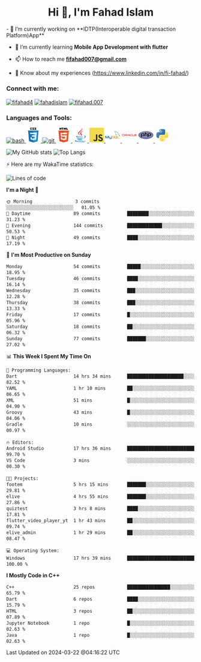 <h1 align="center">Hi 👋, I'm Fahad Islam</h1>
- 🔭 I’m currently working on **IDTP(Interoperable digital transaction Platform)App**

- 🌱 I’m currently learning **Mobile App Development with flutter**

- 📫 How to reach me **fifahad007@gmail.com**

- 📄 Know about my experiences (https://www.linkedin.com/in/fi-fahad/)

<h3 align="left">Connect with me:</h3>
<p align="left">
<a href="https://twitter.com/fifahad4" target="blank"><img align="center" src="https://raw.githubusercontent.com/rahuldkjain/github-profile-readme-generator/master/src/images/icons/Social/twitter.svg" alt="fifahad4" height="30" width="40" /></a>
<a href="https://www.linkedin.com/in/fi-fahad/" target="blank"><img align="center" src="https://raw.githubusercontent.com/rahuldkjain/github-profile-readme-generator/master/src/images/icons/Social/linked-in-alt.svg" alt="fahadislam" height="30" width="40" /></a>
<a href="https://fb.com/fifahad.007" target="blank"><img align="center" src="https://raw.githubusercontent.com/rahuldkjain/github-profile-readme-generator/master/src/images/icons/Social/facebook.svg" alt="fifahad.007" height="30" width="40" /></a>
</p>

<h3 align="left">Languages and Tools:</h3>
<p align="left"> <a href="https://www.gnu.org/software/bash/" target="_blank" rel="noreferrer"> <img src="https://www.vectorlogo.zone/logos/gnu_bash/gnu_bash-icon.svg" alt="bash" width="40" height="40"/> </a> <a href="https://www.w3schools.com/css/" target="_blank" rel="noreferrer"> <img src="https://raw.githubusercontent.com/devicons/devicon/master/icons/css3/css3-original-wordmark.svg" alt="css3" width="40" height="40"/> </a> <a href="https://git-scm.com/" target="_blank" rel="noreferrer"> <img src="https://www.vectorlogo.zone/logos/git-scm/git-scm-icon.svg" alt="git" width="40" height="40"/> </a> <a href="https://www.w3.org/html/" target="_blank" rel="noreferrer"> <img src="https://raw.githubusercontent.com/devicons/devicon/master/icons/html5/html5-original-wordmark.svg" alt="html5" width="40" height="40"/> </a> <a href="https://www.java.com" target="_blank" rel="noreferrer"> <img src="https://raw.githubusercontent.com/devicons/devicon/master/icons/java/java-original.svg" alt="java" width="40" height="40"/> </a> <a href="https://developer.mozilla.org/en-US/docs/Web/JavaScript" target="_blank" rel="noreferrer"> <img src="https://raw.githubusercontent.com/devicons/devicon/master/icons/javascript/javascript-original.svg" alt="javascript" width="40" height="40"/> </a> <a href="https://www.mysql.com/" target="_blank" rel="noreferrer"> <img src="https://raw.githubusercontent.com/devicons/devicon/master/icons/mysql/mysql-original-wordmark.svg" alt="mysql" width="40" height="40"/> </a> <a href="https://www.oracle.com/" target="_blank" rel="noreferrer"> <img src="https://raw.githubusercontent.com/devicons/devicon/master/icons/oracle/oracle-original.svg" alt="oracle" width="40" height="40"/> </a> <a href="https://www.php.net" target="_blank" rel="noreferrer"> <img src="https://raw.githubusercontent.com/devicons/devicon/master/icons/php/php-original.svg" alt="php" width="40" height="40"/> </a> <a href="https://www.python.org" target="_blank" rel="noreferrer"> <img src="https://raw.githubusercontent.com/devicons/devicon/master/icons/python/python-original.svg" alt="python" width="40" height="40"/> </a> </p>

![My GitHub stats](https://github-readme-stats.vercel.app/api?username=Fahaddada47&show_icons=true&theme=radical)
![Top Langs](https://github-readme-stats.vercel.app/api/top-langs/?username=Fahaddada47&layout=donut)


⚡ Here are my WakaTime statistics:

<!--START_SECTION:waka-->
![Lines of code](https://img.shields.io/badge/From%20Hello%20World%20I%27ve%20Written-424.9%20thousand%20lines%20of%20code-blue)

**I'm a Night 🦉** 

```text
🌞 Morning                3 commits           ░░░░░░░░░░░░░░░░░░░░░░░░░   01.05 % 
🌆 Daytime                89 commits          ████████░░░░░░░░░░░░░░░░░   31.23 % 
🌃 Evening                144 commits         █████████████░░░░░░░░░░░░   50.53 % 
🌙 Night                  49 commits          ████░░░░░░░░░░░░░░░░░░░░░   17.19 % 
```
📅 **I'm Most Productive on Sunday** 

```text
Monday                   54 commits          █████░░░░░░░░░░░░░░░░░░░░   18.95 % 
Tuesday                  46 commits          ████░░░░░░░░░░░░░░░░░░░░░   16.14 % 
Wednesday                35 commits          ███░░░░░░░░░░░░░░░░░░░░░░   12.28 % 
Thursday                 38 commits          ███░░░░░░░░░░░░░░░░░░░░░░   13.33 % 
Friday                   17 commits          █░░░░░░░░░░░░░░░░░░░░░░░░   05.96 % 
Saturday                 18 commits          ██░░░░░░░░░░░░░░░░░░░░░░░   06.32 % 
Sunday                   77 commits          ███████░░░░░░░░░░░░░░░░░░   27.02 % 
```


📊 **This Week I Spent My Time On** 

```text
💬 Programming Languages: 
Dart                     14 hrs 34 mins      █████████████████████░░░░   82.52 % 
YAML                     1 hr 10 mins        ██░░░░░░░░░░░░░░░░░░░░░░░   06.65 % 
XML                      51 mins             █░░░░░░░░░░░░░░░░░░░░░░░░   04.90 % 
Groovy                   43 mins             █░░░░░░░░░░░░░░░░░░░░░░░░   04.06 % 
Gradle                   10 mins             ░░░░░░░░░░░░░░░░░░░░░░░░░   00.97 % 

🔥 Editors: 
Android Studio           17 hrs 36 mins      █████████████████████████   99.70 % 
VS Code                  3 mins              ░░░░░░░░░░░░░░░░░░░░░░░░░   00.30 % 

🐱‍💻 Projects: 
footem                   5 hrs 15 mins       ███████░░░░░░░░░░░░░░░░░░   29.81 % 
elive                    4 hrs 55 mins       ███████░░░░░░░░░░░░░░░░░░   27.86 % 
quiztest                 3 hrs 8 mins        ████░░░░░░░░░░░░░░░░░░░░░   17.81 % 
flutter_video_player_yt  1 hr 43 mins        ██░░░░░░░░░░░░░░░░░░░░░░░   09.74 % 
elive_admin              1 hr 29 mins        ██░░░░░░░░░░░░░░░░░░░░░░░   08.47 % 

💻 Operating System: 
Windows                  17 hrs 39 mins      █████████████████████████   100.00 % 
```

**I Mostly Code in C++** 

```text
C++                      25 repos            ████████████████░░░░░░░░░   65.79 % 
Dart                     6 repos             ████░░░░░░░░░░░░░░░░░░░░░   15.79 % 
HTML                     3 repos             ██░░░░░░░░░░░░░░░░░░░░░░░   07.89 % 
Jupyter Notebook         1 repo              █░░░░░░░░░░░░░░░░░░░░░░░░   02.63 % 
Java                     1 repo              █░░░░░░░░░░░░░░░░░░░░░░░░   02.63 % 
```




 Last Updated on 2024-03-22 @04:16:22 UTC
<!--END_SECTION:waka-->
